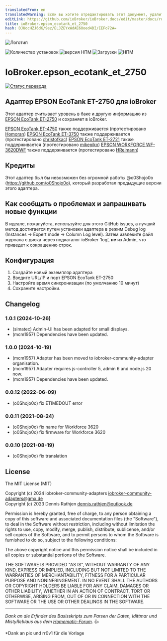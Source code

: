 ```yaml
---
translatedFrom: en
translatedWarning: Если вы хотите отредактировать этот документ, удалите поле «translationFrom», в противном случае этот документ будет снова автоматически переведен
editLink: https://github.com/ioBroker/ioBroker.docs/edit/master/docs/ru/adapterref/iobroker.epson_ecotank_et_2750/README.md
title: ioBroker.epson_ecotank_et_2750
hash: DJUocHZJ6dK/9ez/ELJZEYxWdAE6Ooed4DI/EEFo72A=
---
```

![Логотип](../../../en/adapterref/iobroker.epson_ecotank_et_2750/admin/epson_ecotank_et_2750.png)

![Количество установок](https://iobroker.live/badges/epson_ecotank_et_2750-stable.svg?dummy=unused)
![версия НПМ](https://img.shields.io/npm/v/iobroker.epson_ecotank_et_2750.svg?dummy=unused)
![Загрузки](https://img.shields.io/npm/dm/iobroker.epson_ecotank_et_2750.svg?dummy=unused)
![НПМ](https://nodei.co/npm/iobroker.epson_ecotank_et_2750.png?downloads=true)

# IoBroker.epson_ecotank_et_2750
[![Статус перевода](https://weblate.iobroker.net/widgets/adapters/-/epson_ecotank_et_2750/svg-badge.svg)](https://weblate.iobroker.net/engage/adapters/?utm_source=widget)

## Адаптер EPSON EcoTank ET-2750 для ioBroker
Этот адаптер считывает уровень в баке и другую информацию из [EPSON EcoTank ET-2750](https://www.epson.de/products/printers/inkjet-printers/for-home/ecotank-et-2750) и сохраняет в ioBroker.

[EPSON EcoTank ET-4750](https://www.epson.de/products/printers/inkjet-printers/for-home/ecotank-et-4750) также поддерживается (протестировано [Homoran](https://forum.iobroker.net/user/homoran)) [EPSON EcoTank ET-3750](https://www.epson.de/products/printers/inkjet-printers/for-home/ecotank-et-3750) также поддерживается (протестировано [christofkac](https://github.com/christofkac)) [EPSON EcoTank ET-2721](https://www.epson.de/products/printers/inkjet-printers/for-home/ecotank-et-2721) также поддерживается (протестировано [mikepiko](https://github.com/mikepiko)) [EPSON WORKFORCE WF-3620DWF](https://www.epson.de/products/printers/inkjet-printers/for-home/workforce-wf-3620dwf) также поддерживается (протестировано [HReimann](https://github.com/HReimann))

## Кредиты
Этот адаптер был бы невозможен без огромной работы @o0Shojo0o (https://github.com/o0Shojo0o), который разработал предыдущие версии этого адаптера.

## Как сообщать о проблемах и запрашивать новые функции
В идеале, пожалуйста, используйте для этого GitHub issues, а лучший метод достигается путем установки адаптера в режим Debug log (Instances -> Expert mode -> Column Log level). Затем извлеките файл журнала с диска через подкаталог ioBroker 'log', **не** из Admin, что приведет к сокращению строк.

## Конфигурация
1. Создайте новый экземпляр адаптера
2. Введите URL/IP и порт EPSON EcoTank ET-2750
3. Настройте время синхронизации (по умолчанию 10 минут)
4. Сохраните настройки.

## Changelog

<!--
	Placeholder for the next version (at the beginning of the line):
	### **WORK IN PROGRESS**
-->
### 1.0.1 (2024-10-26)
- (simatec) Admin-UI has been adapted for small displays.
- (mcm1957) Dependencies have been updated.

### 1.0.0 (2024-10-19)
- (mcm1957) Adapter has been moved to iobroker-community-adapter organisation.
- (mcm1957) Adapter requires js-controller 5, admin 6 and node.js 20 now.
- (mcm1957) Dependencies have been updated.

### 0.0.12 (2022-06-09)

-   (o0Shojo0o) fix ETIMEDOUT error

### 0.0.11 (2021-08-24)

-   (o0Shojo0o) fix name for Workforce 3620
-   (o0Shojo0o) fix firmware for Workforce 3620

### 0.0.10 (2021-08-19)

-   (o0Shojo0o) fix translation

## License

The MIT License (MIT)

Copyright (c) 2024 iobroker-community-adapters <iobroker-community-adapters@gmx.de>  
Copyright (c) 2023 Dennis Rathjen <dennis.rathjen@outlook.de>

Permission is hereby granted, free of charge, to any person obtaining a copy
of this software and associated documentation files (the "Software"), to deal
in the Software without restriction, including without limitation the rights
to use, copy, modify, merge, publish, distribute, sublicense, and/or sell
copies of the Software, and to permit persons to whom the Software is
furnished to do so, subject to the following conditions:

The above copyright notice and this permission notice shall be included in all
copies or substantial portions of the Software.

THE SOFTWARE IS PROVIDED "AS IS", WITHOUT WARRANTY OF ANY KIND, EXPRESS OR
IMPLIED, INCLUDING BUT NOT LIMITED TO THE WARRANTIES OF MERCHANTABILITY,
FITNESS FOR A PARTICULAR PURPOSE AND NONINFRINGEMENT. IN NO EVENT SHALL THE
AUTHORS OR COPYRIGHT HOLDERS BE LIABLE FOR ANY CLAIM, DAMAGES OR OTHER
LIABILITY, WHETHER IN AN ACTION OF CONTRACT, TORT OR OTHERWISE, ARISING FROM,
OUT OF OR IN CONNECTION WITH THE SOFTWARE OR THE USE OR OTHER DEALINGS IN THE
SOFTWARE.

---

_Dank an die Erfinder des Basisskripts zum Parsen der Daten, Idittmar und MistyReblaus aus dem [Homematic-Forum](http://homematic-forum.de/forum/viewtopic.php?f=31&t=25140)._ :+1:

\*Dank an pix und rr0v1 für die Vorlage